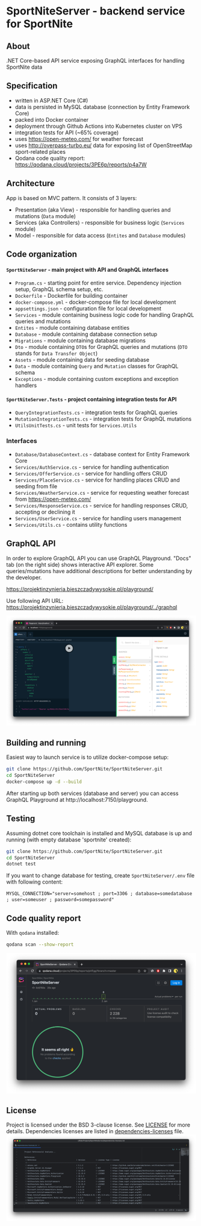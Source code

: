 # SportNiteServer - backend service for SportNite

## About
.NET Core-based API service exposing GraphQL interfaces for handling SportNite data

## Specification
- written in ASP.NET Core (C#)
- data is persisted in MySQL database (connection by Entity Framework Core)
- packed into Docker container
- deployment through Github Actions into Kubernetes cluster on VPS
- integration tests for API (~65% coverage)
- uses https://open-meteo.com/ for weather forecast 
- uses http://overpass-turbo.eu/ data for exposing list of OpenStreetMap sport-related places
- Qodana code quality report: https://qodana.cloud/projects/3PE6p/reports/p4a7W

## Architecture
App is based on MVC pattern. It consists of 3 layers:
- Presentation (aka View) - responsible for handling queries and mutations (`Data` module)
- Services (aka Controllers) - responsible for business logic (`Services` module)
- Model - responsible for data access (`Entites` and `Database` modules)

## Code organization
#### `SportNiteServer` - main project with API and GraphQL interfaces
- `Program.cs` - starting point for entire service. Dependency injection setup, GraphQL schema setup, etc.
- `Dockerfile` - Dockerfile for building container
- `docker-compose.yml` - docker-compose file for local development
- `appsettings.json` - configuration file for local development
- `Services` - module containing business logic code for handling GraphQL queries and mutations
- `Entites` - module containing database entities
- `Database` - module containing database connection setup
- `Migrations` - module containing database migrations
- `Dto` - module containing `DTO`s for GraphQL queries and mutations (`DTO` stands for `Data Transfer Object`) 
- `Assets` - module containing data for seeding database
- `Data` - module containing `Query` and `Mutation` classes for GraphQL schema
- `Exceptions` - module containing custom exceptions and exception handlers

#### `SportNiteServer.Tests` - project containing integration tests for API
- `QueryIntegrationTests.cs` - integration tests for GraphQL queries
- `MutationIntegrationTests.cs` - integration tests for GraphQL mutations
- `UtilsUnitTests.cs` - unit tests for `Services.Utils`

### Interfaces

- `Database/DatabaseContext.cs` - database context for Entity Framework Core
- `Services/AuthService.cs` - service for handling authentication
- `Services/OfferService.cs` - service for handling offers CRUD
- `Services/PlaceService.cs` - service for handling places CRUD and seeding from file
- `Services/WeatherService.cs` - service for requesting weather forecast from https://open-meteo.com/ 
- `Services/ResponseService.cs` - service for handling responses CRUD, accepting or declining it
- `Services/UserService.cs` - service for handling users management
- `Services/Utils.cs` - contains utility functions

## GraphQL API
In order to explore GraphQL API you can use GraphQL Playground. "Docs" tab (on the right side) shows interactive API explorer.
Some queries/mutations have additional descriptions for better understanding by the developer.

https://projektinzynieria.bieszczadywysokie.pl/playground/

Use following API URL: https://projektinzynieria.bieszczadywysokie.pl/playground/../graphql

![graphql_playground.png](screenshots/graphql_playground.png)

## Building and running

Easiest way to launch service is to utilize docker-compose setup:
```bash
git clone https://github.com/SportNite/SportNiteServer.git
cd SportNiteServer
docker-compose up -d --build
```
After starting up both services (database and server) you can access GraphQL Playground at http://localhost:7150/playground.

## Testing

Assuming dotnet core toolchain is installed and MySQL database is up and running (with empty database 'sportnite' created):

```bash
git clone https://github.com/SportNite/SportNiteServer.git
cd SportNiteServer
dotnet test
```

If you want to change database for testing, create `SportNiteServer/.env` file with following content:

```env
MYSQL_CONNECTION="server=somehost ; port=3306 ; database=somedatabase ; user=someuser ; password=somepassword"
```

## Code quality report
With `qodana` installed:
```bash
qodana scan --show-report
```

![qodana.png](screenshots/qodana.png)

## License
Project is licensed under the BSD 3-clause license. See [LICENSE](LICENSE) for more details.
Dependencies licenses are listed in [dependencies-licenses](dependencies-licenses.txt) file.
![deps.png](screenshots/deps.png)
